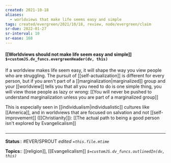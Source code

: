 ```yaml
---
created: 2021-10-18
aliases:
  - worldviews that make life seems easy and simple
tags: created/evergreen/2021/10/18, review, node/evergreen/claim
sr-due: 2022-01-27
sr-interval: 10
sr-ease: 168
---
```


#### [[Worldviews should not make life seem easy and simple]] `$=customJS.dv_funcs.evergreenHeader(dv, this)`

If a worldview makes life seem easy, it will shape the way you view people who are struggling.
The pursuit of [[self-actualization]] is different for every person, but if you aren't part of a [[marginalization|marginalized]] group and your [[worldview]] tells you that all you need to do is one simple thing, you will view those people as lazy or wrong:
[[You will never be pushed to understand marginalization unless you are part of a marginalized group]]

This is especially seen in [[individualism|individualistic]] cultures like [[America]], and in worldviews that are focused on salvation and not [[self-improvement]] ([[Christianity]]): [[The actual path to being a good person isn't explored by Evangelicalism]]

### <hr class="footnote"/>

**Status**:: #EVER/SPROUT 
*edited `=this.file.mtime`*

**Topics**:: [[religion]], [[Evangelicalism]]
*`$=customJS.dv_funcs.outlinedIn(dv, this)`*
